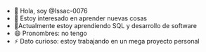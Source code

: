 - 👋 Hola, soy @Issac-0076
- 👀 Estoy interesado en aprender nuevas cosas
- 🌱Actualmente estoy aprendiendo SQL y desarrollo de software
- 😄 Pronombres: no tengo
- ⚡ Dato curioso: estoy trabajando en un mega proyecto personal

